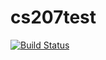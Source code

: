 
# cs207test

[![Build Status](https://travis-ci.org/rahuldave/cs207test.svg?branch=master)](https://travis-ci.org/rahuldave/cs207test)